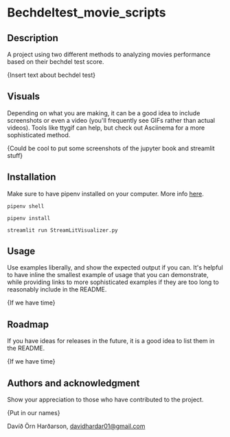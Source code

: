 # Bechdeltest_movie_scripts

## Description

A project using two different methods to analyzing movies performance based on their bechdel test score.

{Insert text about bechdel test}

## Visuals

Depending on what you are making, it can be a good idea to include screenshots or even a video (you'll frequently see GIFs rather than actual videos). Tools like ttygif can help, but check out Asciinema for a more sophisticated method.

{Could be cool to put some screenshots of the jupyter book and streamlit stuff}

## Installation

Make sure to have pipenv installed on your computer. More info [here](https://pipenv.pypa.io/en/latest/install/).

```
pipenv shell
```

```
pipenv install
```

```
streamlit run StreamLitVisualizer.py
```

## Usage

Use examples liberally, and show the expected output if you can. It's helpful to have inline the smallest example of usage that you can demonstrate, while providing links to more sophisticated examples if they are too long to reasonably include in the README.

{If we have time}

## Roadmap

If you have ideas for releases in the future, it is a good idea to list them in the README.

{If we have time}

## Authors and acknowledgment

Show your appreciation to those who have contributed to the project.

{Put in our names}

Davíð Örn Harðarson, davidhardar01@gmail.com
